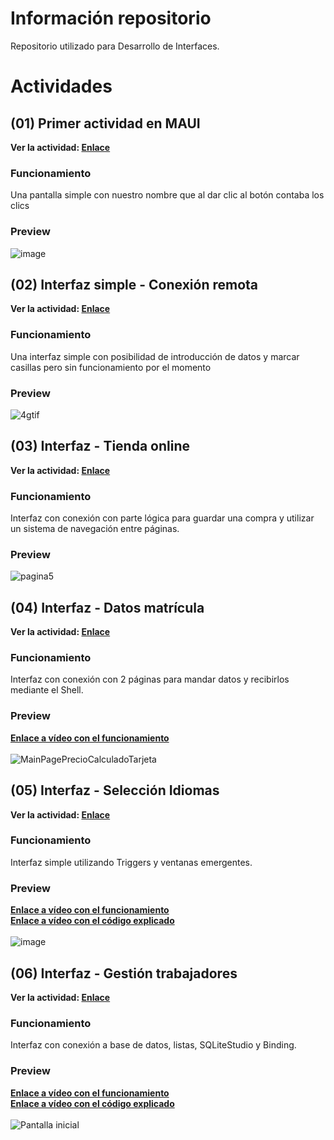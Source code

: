 # Información repositorio
 Repositorio utilizado para Desarrollo de Interfaces.

# Actividades

## (01) Primer actividad en MAUI 
**Ver la actividad: [Enlace](https://github.com/Maek0s/2DAM_DesarrolloInterfaces/tree/main/miquintoproyecto)**

### Funcionamiento

Una pantalla simple con nuestro nombre que al dar clic al botón contaba los clics

### Preview

![image](https://github.com/user-attachments/assets/ec763d24-3368-45ff-827c-2d50e4870172)

## (02) Interfaz simple - Conexión remota
**Ver la actividad: [Enlace](https://github.com/Maek0s/2DAM_DesarrolloInterfaces/tree/main/Actv2ConexionRemota)**

### Funcionamiento

Una interfaz simple con posibilidad de introducción de datos y marcar casillas pero sin funcionamiento por el momento

### Preview

![4gtif](https://github.com/user-attachments/assets/1aeee2b4-fb9b-4869-9a1e-ec221504c055)

## (03) Interfaz - Tienda online
**Ver la actividad: [Enlace](https://github.com/Maek0s/2DAM_DesarrolloInterfaces/tree/main/Actv3_TiendaOnline)**

### Funcionamiento

Interfaz con conexión con parte lógica para guardar una compra y utilizar un sistema de navegación entre páginas.

### Preview

![pagina5](https://github.com/user-attachments/assets/25f5daeb-de5c-498c-8b8f-d3973a3dc402)

## (04) Interfaz - Datos matrícula
**Ver la actividad: [Enlace](https://github.com/Maek0s/2DAM_DesarrolloInterfaces/tree/main/Actv4_DatosMatricula)**

### Funcionamiento

Interfaz con conexión con 2 páginas para mandar datos y recibirlos mediante el Shell.

### Preview

<b>[Enlace a vídeo con el funcionamiento](https://youtu.be/tNoHSAn_xAg)</b> <br> <br>
![MainPagePrecioCalculadoTarjeta](https://github.com/user-attachments/assets/92ff0710-6fc0-467f-965b-083e0255a862)

## (05) Interfaz - Selección Idiomas
**Ver la actividad: [Enlace](https://github.com/Maek0s/2DAM_DesarrolloInterfaces/tree/main/Actv5_SeleccionIdiomas)**

### Funcionamiento

Interfaz simple utilizando Triggers y ventanas emergentes.

### Preview

<b>[Enlace a vídeo con el funcionamiento](https://youtu.be/xgfpKwYiU1s)</b> <br>
<b>[Enlace a vídeo con el código explicado](https://youtu.be/QAzTJHLHmXw) </b> <br> <br>
![image](https://github.com/user-attachments/assets/f0a680eb-b166-43e2-8836-1cb521d02e81)

## (06) Interfaz - Gestión trabajadores
**Ver la actividad: [Enlace](https://github.com/Maek0s/2DAM_DesarrolloInterfaces/tree/main/Actv6_GestionTrabajadores)**

### Funcionamiento

Interfaz con conexión a base de datos, listas, SQLiteStudio y Binding.

### Preview

<b>[Enlace a vídeo con el funcionamiento](https://youtu.be/lTq8Z3srrXs)</b> <br>
<b>[Enlace a vídeo con el código explicado](https://youtu.be/8uUpV4PZrbg) </b> <br> <br>
![Pantalla inicial](https://github.com/user-attachments/assets/f0f6ade3-c7e6-443a-9494-72801ad05126)
